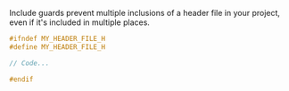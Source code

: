 Include guards prevent multiple inclusions of a header file in your project, even if it's included in multiple places.
```c++
#ifndef MY_HEADER_FILE_H
#define MY_HEADER_FILE_H

// Code...

#endif
```
